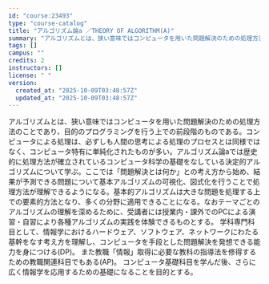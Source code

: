 ```yaml
---
id: "course:23493"
type: "course-catalog"
title: "アルゴリズム論a ／THEORY OF ALGORITHM(A)"
summary: "アルゴリズムとは、狭い意味ではコンピュータを用いた問題解決のための処理方法のことであり、目的のプログラミングを行う上での前段階のものである。コンピュータによる処理は、必ずしも人間の思考による処理のプロセスとは同様ではなく、コンピュータ特有に…"
tags: []
campus: ""
credits: 2
instructors: []
license: " "
version:
  created_at: "2025-10-09T03:48:57Z"
  updated_at: "2025-10-09T03:48:57Z"
---
```


アルゴリズムとは、狭い意味ではコンピュータを用いた問題解決のための処理方法のことであり、目的のプログラミングを行う上での前段階のものである。コンピュータによる処理は、必ずしも人間の思考による処理のプロセスとは同様ではなく、コンピュータ特有に単純化されたものが多い。アルゴリズム論aでは歴史的に処理方法が確立されているコンピュータ科学の基礎をなしている決定的アルゴリズムについて学ぶ。ここでは「問題解決とは何か」との考え方から始め、結果が予測できる問題について基本アルゴリズムの可視化、図式化を行うことで処理方法が理解できるようになる。基本的アルゴリズムは大きな問題を処理する上での要素的方法となり、多くの分野に適用できることになる。なおテーマごとのアルゴリズムの理解を深めるために、受講者には授業内・課外でのPCによる演習・自習により各種アルゴリズムの実践を体験できるものとする。 学科専門科目として、情報学におけるハードウェア、ソフトウェア、ネットワークにわたる基幹をなす考え方を理解し、コンピュータを手段とした問題解決を発想できる能力を身につける(DP)。 また教職「情報」取得に必要な教科の指導法を修得するための教職関連科目でもある(AP)。 コンピュータ基礎科目を学んだ後、さらに広く情報学を応用するための基礎になることを目的とする。
